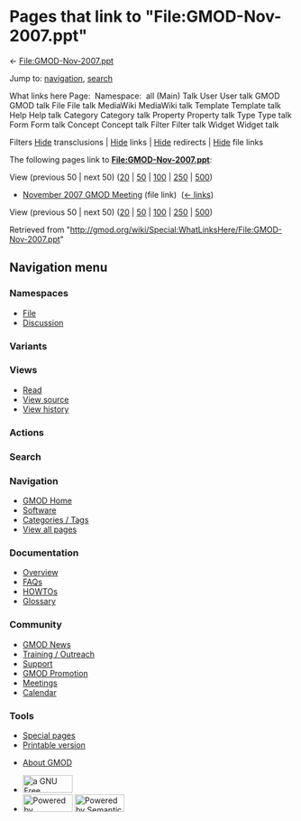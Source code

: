 <div id="mw-page-base" class="noprint">

</div>

<div id="mw-head-base" class="noprint">

</div>

<div id="content" class="mw-body" role="main">

<span id="top"></span>

<div id="mw-js-message" style="display:none;">

</div>



# <span dir="auto">Pages that link to "File:GMOD-Nov-2007.ppt"</span>

<div id="bodyContent">

<div id="contentSub">

←
[File:GMOD-Nov-2007.ppt](/wiki/File:GMOD-Nov-2007.ppt "File:GMOD-Nov-2007.ppt")

</div>

<div id="jump-to-nav" class="mw-jump">

Jump to: [navigation](#mw-navigation), [search](#p-search)

</div>

<div id="mw-content-text">

What links here Page:  Namespace:  all (Main) Talk User User talk GMOD
GMOD talk File File talk MediaWiki MediaWiki talk Template Template talk
Help Help talk Category Category talk Property Property talk Type Type
talk Form Form talk Concept Concept talk Filter Filter talk Widget
Widget talk

Filters
[Hide](/mediawiki/index.php?title=Special:WhatLinksHere/File:GMOD-Nov-2007.ppt&hidetrans=1 "Special:WhatLinksHere/File:GMOD-Nov-2007.ppt")
transclusions \|
[Hide](/mediawiki/index.php?title=Special:WhatLinksHere/File:GMOD-Nov-2007.ppt&hidelinks=1 "Special:WhatLinksHere/File:GMOD-Nov-2007.ppt")
links \|
[Hide](/mediawiki/index.php?title=Special:WhatLinksHere/File:GMOD-Nov-2007.ppt&hideredirs=1 "Special:WhatLinksHere/File:GMOD-Nov-2007.ppt")
redirects \|
[Hide](/mediawiki/index.php?title=Special:WhatLinksHere/File:GMOD-Nov-2007.ppt&hideimages=1 "Special:WhatLinksHere/File:GMOD-Nov-2007.ppt")
file links

The following pages link to
**[File:GMOD-Nov-2007.ppt](/wiki/File:GMOD-Nov-2007.ppt "File:GMOD-Nov-2007.ppt")**:

View (previous 50 \| next 50)
([20](/mediawiki/index.php?title=Special:WhatLinksHere/File:GMOD-Nov-2007.ppt&limit=20 "Special:WhatLinksHere/File:GMOD-Nov-2007.ppt")
\|
[50](/mediawiki/index.php?title=Special:WhatLinksHere/File:GMOD-Nov-2007.ppt&limit=50 "Special:WhatLinksHere/File:GMOD-Nov-2007.ppt")
\|
[100](/mediawiki/index.php?title=Special:WhatLinksHere/File:GMOD-Nov-2007.ppt&limit=100 "Special:WhatLinksHere/File:GMOD-Nov-2007.ppt")
\|
[250](/mediawiki/index.php?title=Special:WhatLinksHere/File:GMOD-Nov-2007.ppt&limit=250 "Special:WhatLinksHere/File:GMOD-Nov-2007.ppt")
\|
[500](/mediawiki/index.php?title=Special:WhatLinksHere/File:GMOD-Nov-2007.ppt&limit=500 "Special:WhatLinksHere/File:GMOD-Nov-2007.ppt"))

- [November 2007 GMOD
  Meeting](/wiki/November_2007_GMOD_Meeting "November 2007 GMOD Meeting")
  (file link) ‎ <span class="mw-whatlinkshere-tools">([←
  links](/mediawiki/index.php?title=Special:WhatLinksHere&target=November+2007+GMOD+Meeting "Special:WhatLinksHere"))</span>

View (previous 50 \| next 50)
([20](/mediawiki/index.php?title=Special:WhatLinksHere/File:GMOD-Nov-2007.ppt&limit=20 "Special:WhatLinksHere/File:GMOD-Nov-2007.ppt")
\|
[50](/mediawiki/index.php?title=Special:WhatLinksHere/File:GMOD-Nov-2007.ppt&limit=50 "Special:WhatLinksHere/File:GMOD-Nov-2007.ppt")
\|
[100](/mediawiki/index.php?title=Special:WhatLinksHere/File:GMOD-Nov-2007.ppt&limit=100 "Special:WhatLinksHere/File:GMOD-Nov-2007.ppt")
\|
[250](/mediawiki/index.php?title=Special:WhatLinksHere/File:GMOD-Nov-2007.ppt&limit=250 "Special:WhatLinksHere/File:GMOD-Nov-2007.ppt")
\|
[500](/mediawiki/index.php?title=Special:WhatLinksHere/File:GMOD-Nov-2007.ppt&limit=500 "Special:WhatLinksHere/File:GMOD-Nov-2007.ppt"))

</div>

<div class="printfooter">

Retrieved from
"<http://gmod.org/wiki/Special:WhatLinksHere/File:GMOD-Nov-2007.ppt>"

</div>

<div id="catlinks" class="catlinks catlinks-allhidden">

</div>

<div class="visualClear">

</div>

</div>

</div>

<div id="mw-navigation">

## Navigation menu

<div id="mw-head">



<div id="left-navigation">

<div id="p-namespaces" class="vectorTabs" role="navigation"
aria-labelledby="p-namespaces-label">

### Namespaces

- <span id="ca-nstab-image"><a href="/wiki/File:GMOD-Nov-2007.ppt" accesskey="c"
  title="View the file page [c]">File</a></span>
- <span id="ca-talk"><a
  href="/mediawiki/index.php?title=File_talk:GMOD-Nov-2007.ppt&amp;action=edit&amp;redlink=1"
  accesskey="t"
  title="Discussion about the content page [t]">Discussion</a></span>

</div>

<div id="p-variants" class="vectorMenu emptyPortlet" role="navigation"
aria-labelledby="p-variants-label">

### 

### Variants[](#)

<div class="menu">

</div>

</div>

</div>

<div id="right-navigation">

<div id="p-views" class="vectorTabs" role="navigation"
aria-labelledby="p-views-label">

### Views

- <span id="ca-view">[Read](/wiki/File:GMOD-Nov-2007.ppt)</span>
- <span id="ca-viewsource"><a
  href="/mediawiki/index.php?title=File:GMOD-Nov-2007.ppt&amp;action=edit"
  accesskey="e" title="This page is protected.
  You can view its source [e]">View source</a></span>
- <span id="ca-history"><a
  href="/mediawiki/index.php?title=File:GMOD-Nov-2007.ppt&amp;action=history"
  accesskey="h" title="Past revisions of this page [h]">View history</a></span>

</div>

<div id="p-cactions" class="vectorMenu emptyPortlet" role="navigation"
aria-labelledby="p-cactions-label">

### Actions[](#)

<div class="menu">

</div>

</div>

<div id="p-search" role="search">

### Search

<div id="simpleSearch">

</div>

</div>

</div>

</div>

<div id="mw-panel">

<div id="p-logo" role="banner">

<a href="/wiki/Main_Page"
style="background-image: url(http://gmod.org/images/GMOD-cogs.png);"
title="Visit the main page"></a>

</div>

<div id="p-Navigation" class="portal" role="navigation"
aria-labelledby="p-Navigation-label">

### Navigation

<div class="body">

- <span id="n-GMOD-Home">[GMOD Home](/wiki/Main_Page)</span>
- <span id="n-Software">[Software](/wiki/GMOD_Components)</span>
- <span id="n-Categories-.2F-Tags">[Categories /
  Tags](/wiki/Categories)</span>
- <span id="n-View-all-pages">[View all
  pages](/wiki/Special:AllPages)</span>

</div>

</div>

<div id="p-Documentation" class="portal" role="navigation"
aria-labelledby="p-Documentation-label">

### Documentation

<div class="body">

- <span id="n-Overview">[Overview](/wiki/Overview)</span>
- <span id="n-FAQs">[FAQs](/wiki/Category:FAQ)</span>
- <span id="n-HOWTOs">[HOWTOs](/wiki/Category:HOWTO)</span>
- <span id="n-Glossary">[Glossary](/wiki/Glossary)</span>

</div>

</div>

<div id="p-Community" class="portal" role="navigation"
aria-labelledby="p-Community-label">

### Community

<div class="body">

- <span id="n-GMOD-News">[GMOD News](/wiki/GMOD_News)</span>
- <span id="n-Training-.2F-Outreach">[Training /
  Outreach](/wiki/Training_and_Outreach)</span>
- <span id="n-Support">[Support](/wiki/Support)</span>
- <span id="n-GMOD-Promotion">[GMOD
  Promotion](/wiki/GMOD_Promotion)</span>
- <span id="n-Meetings">[Meetings](/wiki/Meetings)</span>
- <span id="n-Calendar">[Calendar](/wiki/Calendar)</span>

</div>

</div>

<div id="p-tb" class="portal" role="navigation"
aria-labelledby="p-tb-label">

### Tools

<div class="body">

- <span id="t-specialpages"><a href="/wiki/Special:SpecialPages" accesskey="q"
  title="A list of all special pages [q]">Special pages</a></span>
- <span id="t-print"><a
  href="/mediawiki/index.php?title=Special:WhatLinksHere/File:GMOD-Nov-2007.ppt&amp;printable=yes"
  rel="alternate" accesskey="p"
  title="Printable version of this page [p]">Printable version</a></span>

</div>

</div>

</div>

</div>

<div id="footer" role="contentinfo">

- <span id="footer-places-about">[About
  GMOD](/wiki/GMOD:About "GMOD:About")</span>

<!-- -->

- <span id="footer-copyrightico">[<img src="http://www.gnu.org/graphics/gfdl-logo-small.png" width="88"
  height="31" alt="a GNU Free Documentation License" />](http://www.gnu.org/licenses/fdl-1.3.html)</span>
- <span id="footer-poweredbyico">[<img src="/mediawiki/skins/common/images/poweredby_mediawiki_88x31.png"
  width="88" height="31" alt="Powered by MediaWiki" />](//www.mediawiki.org/)
  [<img
  src="/mediawiki/extensions/SemanticMediaWiki/includes/../resources/images/smw_button.png"
  width="88" height="31" alt="Powered by Semantic MediaWiki" />](https://www.semantic-mediawiki.org/wiki/Semantic_MediaWiki)</span>

<div style="clear:both">

</div>

</div>
